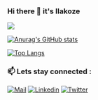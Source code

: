 ### Hi there 👋 it's Ilakoze

![](https://komarev.com/ghpvc/?username=cozej4&color=green)

[![Anurag's GitHub stats](https://github-readme-stats.vercel.app/api?username=cozej4&show_icons=true&theme=dark&count_private=true)](https://github.com/issyzac)

<!-- [![Top Langs](https://github-readme-stats.vercel.app/api/top-langs/?username=cozej4)](https://github.com/anuraghazra/github-readme-stats) -->

[![Top Langs](https://github-readme-streak-stats.herokuapp.com/?user=cozej4&stroke=ffffff&background=0f172a&ring=ef4444&fire=ef4444&currStreakNum=ffffff&currStreakLabel=ef4444&sideNums=ffffff&sideLabels=ffffff&dates=ffffff&hide_border=true)](https://github.com/cozej4)


### 📫 Lets stay connected :

[![Mail](https://img.shields.io/badge/-Say%20Hi!-green?style=for-the-badge&logo=gmail)](mailto:ilakozejumanne@gmail.com)
[![Linkedin](https://img.shields.io/badge/-LinkedIn-green?style=for-the-badge&logo=Linkedin)](https://www.linkedin.com/in/cozej4/)
[![Twitter](https://img.shields.io/badge/-Twitter-green?style=for-the-badge&logo=twitter)](https://twitter.com/cozej4)

<!--
**cozej4/cozej4** is a ✨ _special_ ✨ repository because its `README.md` (this file) appears on your GitHub profile.

Here are some ideas to get you started:

- 🔭 I’m currently working on ...
- 🌱 I’m currently learning ...
- 👯 I’m looking to collaborate on ...
- 🤔 I’m looking for help with ...
- 💬 Ask me about ...
- 📫 How to reach me: ...
- 😄 Pronouns: ...
- ⚡ Fun fact: ...
-->
